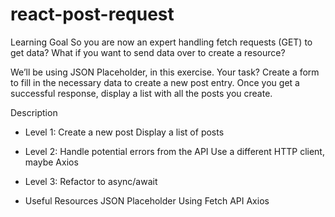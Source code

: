 # react-post-request
Learning Goal
So you are now an expert handling fetch requests (GET) to get data? What if you want to send data over to create a resource?

We’ll be using JSON Placeholder, in this exercise. Your task? Create a form to fill in the necessary data to create a new post entry. Once you get a successful response, display a list with all the posts you create.

Description
- Level 1:
Create a new post
Display a list of posts

- Level 2:
Handle potential errors from the API
Use a different HTTP client, maybe Axios

- Level 3:
Refactor to async/await

- Useful Resources
JSON Placeholder
Using Fetch API
Axios
